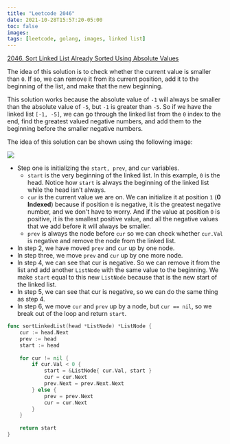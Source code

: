 ```yaml
---
title: "Leetcode 2046"
date: 2021-10-28T15:57:20-05:00
toc: false
images:
tags: [leetcode, golang, images, linked list]
---
```


[2046. Sort Linked List Already Sorted Using Absolute Values](https://leetcode.com/problems/sort-linked-list-already-sorted-using-absolute-values/)

The idea of this solution is to check whether the current value is smaller than `0`. If so, we can remove it from its current position, add it to the beginning of the list, and make that the new beginning.

This solution works because the absolute value of `-1` will always be smaller than the absolute value of `-5`, but `-1` is greater than `-5`. So if we have the linked list `[-1, -5]`, we can go through the linked list from the `0` index to the end, find the greatest valued negative numbers, and add them to the beginning before the smaller negative numbers.

The idea of this solution can be shown using the following image:

![](https://i.imgur.com/oAIJZZy.jpg)

* Step one is initializing the `start, prev`, and `cur` variables.
    * `start` is the very beginning of the linked list. In this example, `0` is the head. Notice how `start` is always the beginning of the linked list while the head isn't always.
    * `cur` is the current value we are on. We can initialize it at position `1` (**0 Indexed**) because if position `0` is negative, it is the greatest negative number, and we don't have to worry. And if the value at position `0` is positive, it is the smallest positive value, and all the negative values that we add before it will always be smaller.
    * `prev` is always the node before `cur` so we can check whether `cur.Val` is negative and remove the node from the linked list.
* In step 2, we have moved `prev` and `cur` up by one node.
* In step three, we move `prev` and `cur` up by one more node.
* In step 4, we can see that cur is negative. So we can remove it from the list and add another `ListNode` with the same value to the beginning. We make `start` equal to this new `ListNode` because that is the new start of the linked list.
* In step 5, we can see that cur is negative, so we can do the same thing as step 4.
* In step 6, we move `cur` and `prev` up by a node, but `cur == nil`, so we break out of the loop and return `start`.


``` go
func sortLinkedList(head *ListNode) *ListNode {
    cur := head.Next
    prev := head
    start := head
    
    for cur != nil {
        if cur.Val < 0 {
            start = &ListNode{ cur.Val, start }
            cur = cur.Next
            prev.Next = prev.Next.Next
        } else {
            prev = prev.Next
            cur = cur.Next
        }
    }
    
    return start
}
```